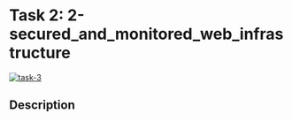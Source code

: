 # Task 2: 2-secured_and_monitored_web_infrastructure

<a href="https://ibb.co/YRyLDKd"><img src="https://i.ibb.co/YRyLDKd/task-3.png" alt="task-3" border="0" /></a>

## Description 
